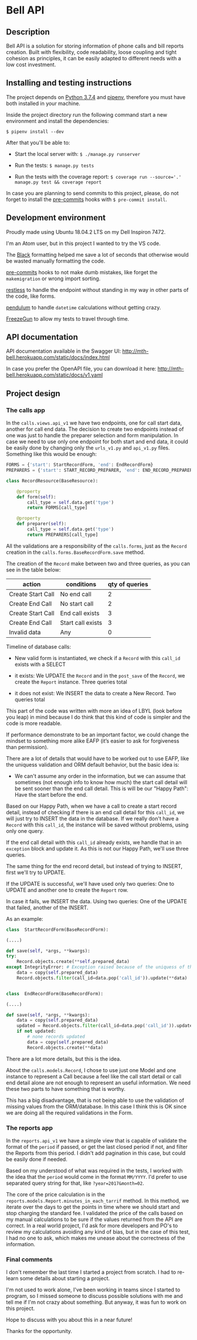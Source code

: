 # Bell API

## Description



Bell API is a solution for storing information of phone calls and bill reports creation. Built with flexibility, code readability, loose coupling and tight cohesion as principles, it can be easily adapted to different needs with a low cost investment.



## Installing and testing instructions



The project depends on [Python 3.7.4](https://www.python.org/downloads/release/python-374/) and [pipenv](https://github.com/pypa/pipenv), therefore you must have both installed in your machine.



Inside the project directory run the following command start a new environment and install the dependencies:

`$ pipenv install --dev`



After that you'll be able to:

- Start the local server with: `$ ./manage.py runserver`

- Run the tests: `$ manage.py tests`

- Run the tests with the coverage report: `$ coverage run --source='.' manage.py test && coverage report`



In case you are planning to send commits to this project, please, do not forget to install the [pre-commits](https://github.com/pre-commit/pre-commit) hooks with `$ pre-commit install`.




## Development environment



Proudly made using Ubuntu 18.04.2 LTS on my Dell Inspiron 7472.

I'm an Atom user, but in this project I wanted to try the VS code.

The [Black](https://github.com/python/black) formatting helped me save a lot of seconds that otherwise would be wasted manually formatting the code.

[pre-commits](https://github.com/pre-commit/pre-commit) hooks to not make dumb mistakes, like forget the `makemigration` or wrong import sorting.

[restless](https://github.com/toastdriven/restless) to handle the endpoint without standing in my way in other parts of the code, like forms.

[pendulum](https://pendulum.eustace.io/) to handle `datetime` calculations without getting crazy.

[FreezeGun](https://github.com/spulec/freezegun) to allow my tests to travel through time.



## API documentation



API documentation available in the Swagger UI: http://mth-bell.herokuapp.com/static/docs/index.html

In case you prefer the OpenAPI file, you can download it here: http://mth-bell.herokuapp.com/static/docs/v1.yaml




## Project design



### The calls app



In the `calls.views.api_v1` we have two endpoints, one for call start data, another for call end data. The decision to create two endpoints instead of one was just to handle the preparer selection and form manipulation. In case we need to use only one endpoint for both start and end data, it could be easily done by changing only the `urls_v1.py` and `api_v1.py` files. Something like this would be enough:



```python
FORMS = {'start': StartRecordForm, 'end': EndRecordForm}
PREPARERS = {'start': START_RECORD_PREPARER, 'end': END_RECORD_PREPARER}

class RecordResource(BaseResource):

    @property
    def form(self):
        call_type = self.data.get('type')
        return FORMS[call_type]

    @property
    def preparer(self):
        call_type = self.data.get('type')
        return PREPARERS[call_type]
```



All the validations are a responsibility of the `calls.forms`, just as the `Record` creation in the `calls.forms.BaseRecordForm.save` method.



The creation of the `Record` make between two and three queries, as you can see in the table below:



|action            |conditions        | qty of queries |
|------------------|------------------|----------------|
|Create Start Call |No end call       | 2              |
|Create End Call   |No start call     | 2              |
|Create Start Call |End call exists   | 3              |
|Create End Call   |Start call exists | 3              |
| Invalid data     | Any              | 0              |



Timeline of database calls:



- New valid form is instantiated, we check if a `Record` with this `call_id` exists with a SELECT

- it exists: We UPDATE the `Record` and in the `post_save` of the `Record`, we create the `Report` instance. Three queries total

- it does not exist: We INSERT the data to create a New Record. Two queries total



This part of the code was written with more an idea of LBYL (look before you leap) in mind because I do think that this kind of code is simpler and the code is more readable.

If performance demonstrate to be an important factor, we could change the mindset to something more alike EAFP (it’s easier to ask for forgiveness than permission).

There are a lot of details that would have to be worked out to use EAFP, like the uniquess validation and ORM default behavior, but the basic idea is:



- We can't assume any order in the information, but we can assume that sometimes (not enough info to know how much) the start call detail will be sent sooner than the end call detail. This is will be our "Happy Path": Have the start before the end.



Based on our Happy Path, when we have a call to create a start record detail, instead of checking if there is an end call detail for this `call_id`, we will just try to INSERT the data in the database. If we really don't have a `Record` with this `call_id`, the instance will be saved without problems, using only one query.

If the end call detail with this `call_id` already exists, we handle that in an `exception` block and update it. As this is not our Happy Path, we'll use three queries.



The same thing for the end record detail, but instead of trying to INSERT, first we'll try to UPDATE.

If the UPDATE is successful, we'll have used only two queries: One to UPDATE and another one to create the `Report` row.

In case it fails, we INSERT the data. Using two queries: One of the UPDATE that failed, another of the INSERT.



As an example:



```python
class  StartRecordForm(BaseRecordForm):

(....)

def save(self, *args, **kwargs):
try:
    Record.objects.create(**self.prepared_data)
except IntegrityError: # Exception raised because of the uniquess of the Record.call_id
    data = copy(self.prepared_data)
    Record.objects.filter(call_id=data.pop('call_id')).update(**data)


class  EndRecordForm(BaseRecordForm):

(....)

def save(self, *args, **kwargs):
    data = copy(self.prepared_data)
    updated = Record.objects.filter(call_id=data.pop('call_id')).update(**data)
    if not updated:
        # none records updated
        data = copy(self.prepared_data)
        Record.objects.create(**data)

```



There are a lot more details, but this is the idea.




About the `calls.models.Record`, I chose to use just one Model and one instance to represent a Call because a feel like the call start detail or call end detail alone are not enough to represent an useful information. We need these two parts to have something that is worthy.

This has a big disadvantage, that is not being able to use the validation of missing values from the ORM/database. In this case I think this is OK since we are doing all the required validations in the Form.



### The reports app



In the `reports.api_v1` we have a simple view that is capable of validate the format of the `period` if passed, or get the last closed period if not, and filter the Reports from this period. I didn't add pagination in this case, but could be easily done if needed.

Based on my understood of what was required in the tests, I worked with the idea that the `period` would come in the format `MM/YYYY`. I'd prefer to use separated query string for that, like `?year=2017&month=02`.



The core of the price calculation is in the `reports.models.Report.minutes_in_each_tarrif` method. In this method, we iterate over the days to get the points in time where we should start and stop charging the standard fee.
I validated the price of the calls based on my manual calculations to be sure if the values returned from the API are correct. In a real world project, I'd ask for more developers and PO's to review my calculations avoiding any kind of bias, but in the case of this test, I had no one to ask, which makes me unease about the correctness of the information.



### Final comments

I don't remember the last time I started a project from scratch. I had to re-learn some details about starting a project.

I'm not used to work alone, I've been working in teams since I started to program, so I missed someone to discuss possible solutions with me and tell me if I'm not crazy about something. But anyway, it was fun to work on this project.

Hope to discuss with you about this in a near future!

Thanks for the opportunity.
